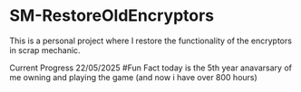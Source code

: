 # SM-RestoreOldEncryptors
This is a personal project where I restore the functionality of the encryptors in scrap mechanic.

Current Progress 22/05/2025
#Fun Fact today is the 5th year anavarsary of me owning and playing the game (and now i have over 800 hours)
